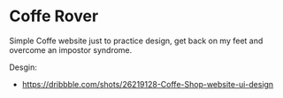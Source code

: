 # Coffe Rover

Simple Coffe website just to practice design, get back on my feet and overcome an impostor syndrome.

Desgin:
- https://dribbble.com/shots/26219128-Coffe-Shop-website-ui-design
